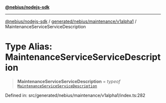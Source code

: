 [**@nebius/nodejs-sdk**](../../../../../README.md)

---

[@nebius/nodejs-sdk](../../../../../README.md) / [generated/nebius/maintenance/v1alpha1](../README.md) / MaintenanceServiceServiceDescription

# Type Alias: MaintenanceServiceServiceDescription

> **MaintenanceServiceServiceDescription** = _typeof_ [`MaintenanceServiceServiceDescription`](../variables/MaintenanceServiceServiceDescription.md)

Defined in: src/generated/nebius/maintenance/v1alpha1/index.ts:282
